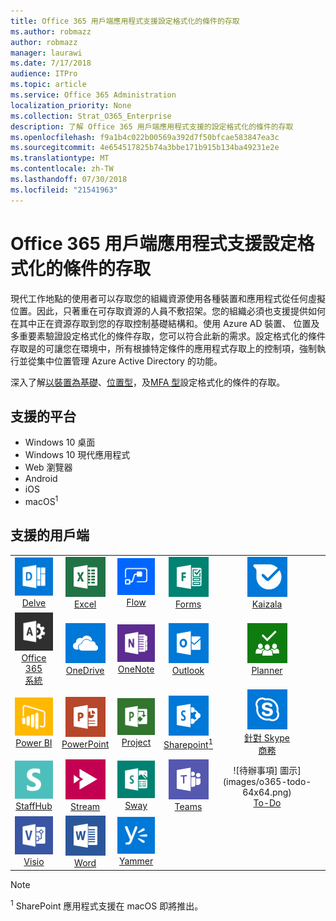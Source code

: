 ```yaml
---
title: Office 365 用戶端應用程式支援設定格式化的條件的存取
ms.author: robmazz
author: robmazz
manager: laurawi
ms.date: 7/17/2018
audience: ITPro
ms.topic: article
ms.service: Office 365 Administration
localization_priority: None
ms.collection: Strat_O365_Enterprise
description: 了解 Office 365 用戶端應用程式支援的設定格式化的條件的存取
ms.openlocfilehash: f9a1b4c022b00569a392d7f50bfcae583847ea3c
ms.sourcegitcommit: 4e654517825b74a3bbe171b915b134ba49231e2e
ms.translationtype: MT
ms.contentlocale: zh-TW
ms.lasthandoff: 07/30/2018
ms.locfileid: "21541963"
---
```

# <a name="office-365-client-app-support---conditional-access"></a>Office 365 用戶端應用程式支援設定格式化的條件的存取

現代工作地點的使用者可以存取您的組織資源使用各種裝置和應用程式從任何虛擬位置。因此，只著重在可存取資源的人員不敷招架。您的組織必須也支援提供如何在其中正在資源存取到您的存取控制基礎結構和。使用 Azure AD 裝置、 位置及多重要素驗證設定格式化的條件存取，您可以符合此新的需求。設定格式化的條件存取是的可讓您在環境中，所有根據特定條件的應用程式存取上的控制項，強制執行並從集中位置管理 Azure Active Directory 的功能。 

深入了解[以裝置為基礎](https://docs.microsoft.com/azure/active-directory/active-directory-conditional-access-policy-connected-applications)、[位置型](https://docs.microsoft.com/azure/active-directory/active-directory-conditional-access-locations)，及[MFA 型](https://docs.microsoft.com/azure/active-directory/active-directory-conditional-access-conditions#users-and-groups)設定格式化的條件的存取。

## <a name="supported-platforms"></a>支援的平台

 - Windows 10 桌面
 - Windows 10 現代應用程式
 - Web 瀏覽器
 - Android
 - iOS
 - macOS<sup>1</sup>

## <a name="supported-clients"></a>支援的用戶端

| | | | | | |
|:---:|:---:|:---:|:---:|:---:|:---:|
| ![探索圖示](images/o365-delve-64x64.png) <br> [Delve](https://products.office.com/business/intelligent-search) | ![Excel 圖示](images/o365-excel-64x64.png) <br> [Excel](https://products.office.com/excel) | ![流程圖示](images/o365-flow-64x64.png) <br> [Flow](https://flow.microsoft.com) | ![表單圖示](images/o365-forms-64x64.png) <br> [Forms](https://flow.microsoft.com/connectors/shared_microsoftforms/microsoft-forms/) | ![Kaizala 圖示](images/o365-kaizala-64x64.png) <br> [Kaizala](https://products.office.com/en/business/microsoft-kaizala) 
| ![Office 365 Admin 圖示](images/o365-o365admin-64x64.png) <br> [Office 365<br>系統](https://products.office.com/business/manage-office-365-admin-app) | ![OneDrive for Business 圖示](images/o365-OneDrive-64x64.png) <br> [OneDrive](https://products.office.com/onedrive-for-business/online-cloud-storage) | ![OneNote 圖示](images/o365-OneNote-64x64.png) <br> [OneNote](https://products.office.com/onenote) | ![Outlook 圖示](images/o365-outlook-64x64.png) <br> [Outlook](https://products.office.com/outlook) | ![規劃圖示](images/o365-planner-64x64.png) <br> [Planner](https://products.office.com/business/task-management-software) 
| ![PowerBI 圖示](images/o365-powerbi-64x64.png) <br> [Power BI](https://powerbi.microsoft.com) | ![PowerPoint 圖示](images/o365-powerpoint-64x64.png) <br> [PowerPoint](https://products.office.com/powerpoint) | ![專案圖示](images/o365-project-64x64.png) <br> [Project](https://products.office.com/project) | ![SharePoint 圖示](images/o365-sharepoint-64x64.png) <br> [Sharepoint<sup>1</sup>](https://products.office.com/sharepoint) | ![Skype 商務圖示](images/o365-skypeforbusiness-64x64.png) <br> [針對 Skype<br>商務](https://www.skype.com/business/) 
| ![StaffHub 圖示](images/o365-staffhub-64x64.png) <br> [StaffHub](https://products.office.com/microsoft-staffhub/staff-scheduling-software) | ![資料流圖示](images/o365-stream-64x64.png) <br> [Stream](https://stream.microsoft.com) | ![Sway 圖示](images/o365-sway-64x64.png) <br> [Sway](https://sway.com) | ![小組圖示](images/o365-teams-64x64.png) <br> [Teams](https://products.office.com/microsoft-teams/group-chat-software) | ![待辦事項] 圖示](images/o365-todo-64x64.png) <br> [To-Do](https://todo.microsoft.com) 
| ![Visio 圖示](images/o365-visio-64x64.png) <br> [Visio](https://products.office.com/visio/flowchart-software) | ![Word 圖示](images/o365-word-64x64.png) <br> [Word](https://products.office.com/word) | ![Yammer 圖示](images/o365-yammer-64x64.png) <br> [Yammer](https://products.office.com/yammer/yammer-overview)

> [!NOTE]
> <sup>1</sup> SharePoint 應用程式支援在 macOS 即將推出。